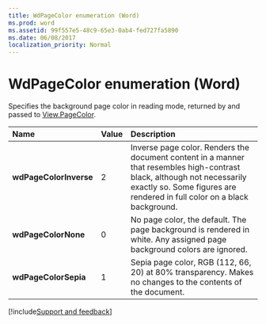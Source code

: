 ```yaml
---
title: WdPageColor enumeration (Word)
ms.prod: word
ms.assetid: 99f557e5-48c9-65e3-0ab4-fed727fa5890
ms.date: 06/08/2017
localization_priority: Normal
---
```



# WdPageColor enumeration (Word)

Specifies the background page color in reading mode, returned by and passed to [View.PageColor](Word.view.pagecolor.md).



|Name|Value|Description|
|:-----|:-----|:-----|
| **wdPageColorInverse**|2|Inverse page color. Renders the document content in a manner that resembles high-contrast black, although not necessarily exactly so. Some figures are rendered in full color on a black background.|
| **wdPageColorNone**|0|No page color, the default. The page background is rendered in white. Any assigned page background colors are ignored.|
| **wdPageColorSepia**|1|Sepia page color, RGB (112, 66, 20) at 80% transparency. Makes no changes to the contents of the document.|

[!include[Support and feedback](~/includes/feedback-boilerplate.md)]
